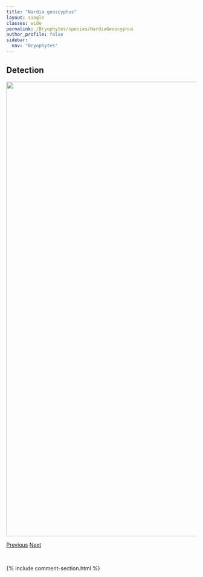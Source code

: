 ```yaml
---
title: "Nardia geoscyphus"
layout: single
classes: wide
permalink: /Bryophytes/species/NardiaGeoscyphus
author_profile: false
sidebar:
  nav: "Bryophytes"
---
```


<h2>Detection</h2>

<a href="https://drive.google.com/uc?export=view&id=1Rkc3gtIKmHaVhXNPaGTLztMl2_ieJ-UX">
<img src="https://drive.google.com/uc?export=view&id=1Rkc3gtIKmHaVhXNPaGTLztMl2_ieJ-UX" height = "1200" width = "800">
</a>


<a href="/DevelopmentWebsite/Bryophytes/species/MyurellaTenerrima" class="pagination--pager" title="Myurella tenerrima">Previous</a> <a href="/DevelopmentWebsite/Bryophytes/species/NiphotrichumCanescens" class="pagination--pager" title="Niphotrichum canescens">Next</a>

<p>&nbsp;</p>

{% include comment-section.html %}
